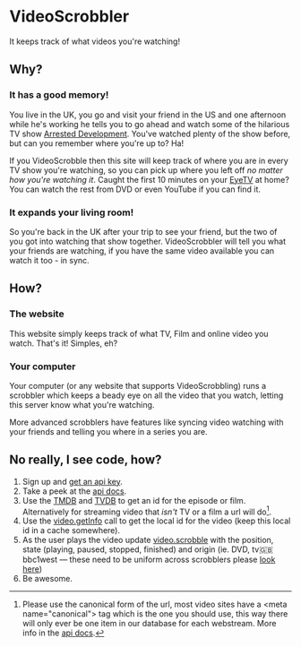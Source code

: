 VideoScrobbler
==============
It keeps track of what videos you're watching!

Why?
----
### It has a good memory!
You live in the UK, you go and visit your friend in the US and one afternoon while he's working he tells you to go ahead and watch some of the hilarious TV show [Arrested Development](). You've watched plenty of the show before, but can you remember where you're up to? Ha!

If you VideoScrobble then this site will keep track of where you are in every TV show you're watching, so you can pick up where you left off *no matter how you're watching it*. Caught the first 10 minutes on your [EyeTV]() at home? You can watch the rest from DVD or even YouTube if you can find it.

### It expands your living room!
So you're back in the UK after your trip to see your friend, but the two of you got into watching that show together. VideoScrobbler will tell you what your friends are watching, if you have the same video available you can watch it too - in sync.

How?
----
### The website
This website simply keeps track of what TV, Film and online video you watch. That's it! Simples, eh?

### Your computer
Your computer (or any website that supports VideoScrobbling) runs a scrobbler which keeps a beady eye on all the video that you watch, letting this server know what you're watching.

More advanced scrobblers have features like syncing video watching with your friends and telling you where in a series you are.

No really, I see code, how?
---------------------------
1. Sign up and [get an api key](/api/auth).
2. Take a peek at the [api docs](/api/docs).
3. Use the [TMDB](http://api.themoviedb.org/2.1) and [TVDB](http://thetvdb.com/wiki/index.php?title=Programmers_API) to get an id for the episode or film. Alternatively for streaming video that *isn't* TV or a film a url will do[^urls].
4. Use the [video.getInfo](/api/docs#video.getInfo) call to get the local id for the video (keep this local id in a cache somewhere).
5. As the user plays the video update [video.scrobble](/api/docs#video.scrobble) with the position, state (playing, paused, stopped, finished) and origin (ie. DVD, tv:uk:bbc1west — these need to be uniform across scrobblers please [look here](/api/docs#origin))
6. Be awesome.

[^urls]: Please use the canonical form of the url, most video sites have a &lt;meta name="canonical"> tag which is the one you should use, this way there will only ever be one item in our database for each webstream. More info in the [api docs](/api/docs#remote_ids).
